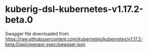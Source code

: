 # kuberig-dsl-kubernetes-v1.17.2-beta.0

Swagger file downloaded from https://raw.githubusercontent.com/kubernetes/kubernetes/v1.17.2-beta.0/api/openapi-spec/swagger.json
